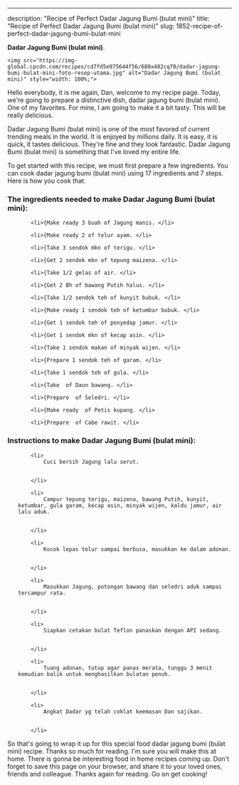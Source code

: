 ---
description: "Recipe of Perfect Dadar Jagung Bumi (bulat mini)"
title: "Recipe of Perfect Dadar Jagung Bumi (bulat mini)"
slug: 1852-recipe-of-perfect-dadar-jagung-bumi-bulat-mini

<p>
	<strong>Dadar Jagung Bumi (bulat mini)</strong>. 
	
</p>
<p>
	
	<img src="https://img-global.cpcdn.com/recipes/cd7fd5e975644f56/680x482cq70/dadar-jagung-bumi-bulat-mini-foto-resep-utama.jpg" alt="Dadar Jagung Bumi (bulat mini)" style="width: 100%;">
	
	
</p>
<p>
	Hello everybody, it is me again, Dan, welcome to my recipe page. Today, we're going to prepare a distinctive dish, dadar jagung bumi (bulat mini). One of my favorites. For mine, I am going to make it a bit tasty. This will be really delicious.
</p>
	
<p>
	
</p>
<p>
	Dadar Jagung Bumi (bulat mini) is one of the most favored of current trending meals in the world. It is enjoyed by millions daily. It is easy, it is quick, it tastes delicious. They're fine and they look fantastic. Dadar Jagung Bumi (bulat mini) is something that I've loved my entire life.
</p>

<p>
To get started with this recipe, we must first prepare a few ingredients. You can cook dadar jagung bumi (bulat mini) using 17 ingredients and 7 steps. Here is how you cook that.
</p>

<h3>The ingredients needed to make Dadar Jagung Bumi (bulat mini):</h3>

<ol>
	
		<li>{Make ready 3 buah of Jagung manis. </li>
	
		<li>{Make ready 2 of telur ayam. </li>
	
		<li>{Take 3 sendok mkn of terigu. </li>
	
		<li>{Get 2 sendok mkn of tepung maizena. </li>
	
		<li>{Take 1/2 gelas of air. </li>
	
		<li>{Get 2 Bh of bawang Putih halus. </li>
	
		<li>{Take 1/2 sendok teh of kunyit bubuk. </li>
	
		<li>{Make ready 1 sendok teh of ketumbar bubuk. </li>
	
		<li>{Get 1 sendok teh of penyedap jamur. </li>
	
		<li>{Get 1 sendok mkn of kecap asin. </li>
	
		<li>{Take 1 sendok makan of minyak wijen. </li>
	
		<li>{Prepare 1 sendok teh of garam. </li>
	
		<li>{Take 1 sendok teh of gula. </li>
	
		<li>{Take  of Daun bawang. </li>
	
		<li>{Prepare  of Seledri. </li>
	
		<li>{Make ready  of Petis kupang. </li>
	
		<li>{Prepare  of Cabe rawit. </li>
	
</ol>
<p>
	
</p>

<h3>Instructions to make Dadar Jagung Bumi (bulat mini):</h3>

<ol>
	
		<li>
			Cuci bersih Jagung lalu serut.
			
			
		</li>
	
		<li>
			Campur tepung terigu, maizena, bawang Putih, kunyit, ketumbar, gula garam, kecap asin, minyak wijen, kaldu jamur, air lalu aduk.
			
			
		</li>
	
		<li>
			Kocok lepas telur sampai berbusa, masukkan ke dalam adonan.
			
			
		</li>
	
		<li>
			Masukkan Jagung, potongan bawang dan seledri aduk sampai tercampur rata.
			
			
		</li>
	
		<li>
			Siapkan cetakan bulat Teflon panaskan dengan API sedang.
			
			
		</li>
	
		<li>
			Tuang adonan, tutup agar panas merata, tunggu 3 menit kemudian balik untuk menghasilkan bulatan penuh.
			
			
		</li>
	
		<li>
			Angkat Dadar yg telah coklat keemasan Dan sajikan.
			
			
		</li>
	
</ol>

<p>
	
</p>

<p>
	So that's going to wrap it up for this special food dadar jagung bumi (bulat mini) recipe. Thanks so much for reading. I'm sure you will make this at home. There is gonna be interesting food in home recipes coming up. Don't forget to save this page on your browser, and share it to your loved ones, friends and colleague. Thanks again for reading. Go on get cooking!
</p>
